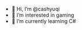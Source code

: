- 👋 Hi, I’m @cashyuqi
- 👀 I’m interested in gaming
- 🌱 I’m currently learning C#

<!---
cashyuqi/cashyuqi is a ✨ special ✨ repository because its `README.md` (this file) appears on your GitHub profile.
You can click the Preview link to take a look at your changes.
--->
